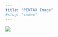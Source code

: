 ```yaml
---
title: "PENTAX Image"
#slug: "index"
---
```


[![](/wp-content/2011/12/98-e1324580622252.jpg)](/wp-content/2011/12/98-e1324580622252.jpg)
